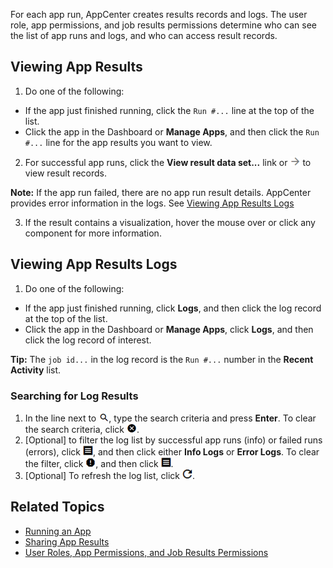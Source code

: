 For each app run, AppCenter creates results records and logs. The user role, app permissions, and job results permissions determine who can see the list of app runs and logs, and who can access result records. 

## Viewing App Results

1. Do one of the following:
  * If the app just finished running, click the `Run #...` line at the top of the list. 
  * Click the app in the Dashboard or **Manage Apps**, and then click the `Run #...` line for the app results you want to view.
2. For successful app runs, click the **View result data set...** link or ![view results button](images/view-results.png) to view result records. 

  **Note:** If the app run failed, there are no app run result details. AppCenter provides error information in the logs. See [Viewing App Results Logs](#viewing-app-results-logs)

3. If the result contains a visualization, hover the mouse over or click any component for more information.

## Viewing App Results Logs

1. Do one of the following:
  * If the app just finished running, click **Logs**, and then click the log record at the top of the list. 
  * Click the app in the Dashboard or **Manage Apps**, click **Logs**, and then click the log record of interest.
 
   **Tip:** The `job id...` in the log record is the `Run #...` number in the **Recent Activity** list.  

### Searching for Log Results

1. In the line next to ![search logs button](images/search.png), type the search criteria and press **Enter**. To clear the search criteria, click ![clear log search button](images/clear-search.png).
2. [Optional] to filter the log list by successful app runs (info) or failed runs (errors), click ![filter logs button](images/filter-logs.png), and then click either **Info Logs** or **Error Logs**. To clear the filter, click ![clear log filter button](images/clear-log-filter.png), and then click ![filter logs button](images/filter-logs.png).
3. [Optional] To refresh the log list, click ![refresh log button](images/refresh-logs.png).

## Related Topics
* [Running an App](running-app.md)
* [Sharing App Results](sharing-results.md)
* [User Roles, App Permissions, and Job Results Permissions](app-permission-user-role.md)
